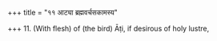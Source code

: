 +++
title = "११ आट्या ब्रह्मवर्चसकामस्य"

+++
11. (With flesh) of (the bird) Āṭi, if desirous of holy lustre,
